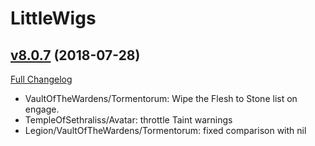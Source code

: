 # LittleWigs

## [v8.0.7](https://github.com/BigWigsMods/LittleWigs/tree/v8.0.7) (2018-07-28)
[Full Changelog](https://github.com/BigWigsMods/LittleWigs/compare/v8.0.6...v8.0.7)

- VaultOfTheWardens/Tormentorum: Wipe the Flesh to Stone list on engage.  
- TempleOfSethraliss/Avatar: throttle Taint warnings  
- Legion/VaultOfTheWardens/Tormentorum: fixed comparison with nil  